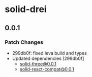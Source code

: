 # solid-drei

## 0.0.1
### Patch Changes

- 299db0f: fixed leva build and types
- Updated dependencies [299db0f]
  - solid-three@0.0.1
  - solid-react-compat@0.0.1
